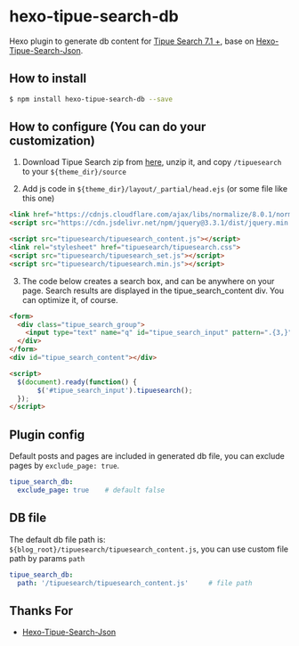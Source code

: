 # hexo-tipue-search-db

Hexo plugin to generate db content for [Tipue Search 7.1 +](http://www.tipue.com/search/docs/?d=6), base on [Hexo-Tipue-Search-Json](https://github.com/zhouhao/Hexo-Tipue-Search-Json).

## How to install

``` bash
$ npm install hexo-tipue-search-db --save
```

## How to configure (You can do your customization)

1. Download Tipue Search zip from [here](http://www.tipue.com/search/tipuesearch.zip), unzip it, and copy `/tipuesearch` to your `${theme_dir}/source`

2. Add js code in `${theme_dir}/layout/_partial/head.ejs` (or some file like this one)

```html
<link href="https://cdnjs.cloudflare.com/ajax/libs/normalize/8.0.1/normalize.min.css">
<script src="https://cdn.jsdelivr.net/npm/jquery@3.3.1/dist/jquery.min.js"></script>

<script src="tipuesearch/tipuesearch_content.js"></script>
<link rel="stylesheet" href="tipuesearch/tipuesearch.css">
<script src="tipuesearch/tipuesearch_set.js"></script>
<script src="tipuesearch/tipuesearch.min.js"></script>
```

3. The code below creates a search box, and can be anywhere on your page. Search results are displayed in the tipue_search_content div. You can optimize it, of course.

``` html
<form>
  <div class="tipue_search_group">
    <input type="text" name="q" id="tipue_search_input" pattern=".{3,}" title="At least 3 characters" required><button type="submit" class="tipue_search_button"><div class="tipue_search_icon">&#9906;</div></button>
  </div>
</form>
<div id="tipue_search_content"></div>

<script>
  $(document).ready(function() {
       $('#tipue_search_input').tipuesearch();
  });
</script>
```

## Plugin config

Default posts and pages are included in generated db file, you can exclude pages by `exclude_page: true`.

``` yml
tipue_search_db:
  exclude_page: true    # default false
```

## DB file

The default db file path is: `${blog_root}/tipuesearch/tipuesearch_content.js`, you can use custom file path by params `path`

``` yml
tipue_search_db:
  path: '/tipuesearch/tipuesearch_content.js'     # file path
```

## Thanks For

- [Hexo-Tipue-Search-Json](https://github.com/zhouhao/Hexo-Tipue-Search-Json)
